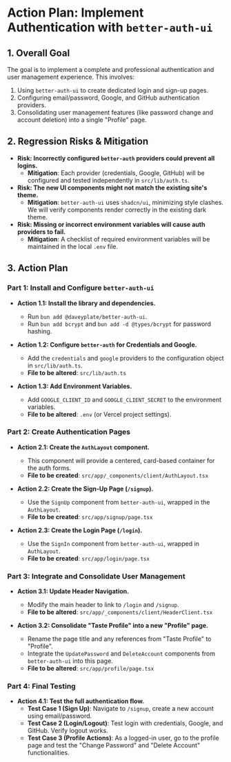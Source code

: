 # Action Plan: Implement Authentication with `better-auth-ui`

## 1. Overall Goal

The goal is to implement a complete and professional authentication and user management experience. This involves:
1.  Using `better-auth-ui` to create dedicated login and sign-up pages.
2.  Configuring email/password, Google, and GitHub authentication providers.
3.  Consolidating user management features (like password change and account deletion) into a single "Profile" page.

## 2. Regression Risks & Mitigation

-   **Risk: Incorrectly configured `better-auth` providers could prevent all logins.**
    -   **Mitigation**: Each provider (credentials, Google, GitHub) will be configured and tested independently in `src/lib/auth.ts`.
-   **Risk: The new UI components might not match the existing site's theme.**
    -   **Mitigation**: `better-auth-ui` uses `shadcn/ui`, minimizing style clashes. We will verify components render correctly in the existing dark theme.
-   **Risk: Missing or incorrect environment variables will cause auth providers to fail.**
    -   **Mitigation**: A checklist of required environment variables will be maintained in the local `.env` file.

## 3. Action Plan

### Part 1: Install and Configure `better-auth-ui`

-   **Action 1.1: Install the library and dependencies.**
    -   Run `bun add @daveyplate/better-auth-ui`.
    -   Run `bun add bcrypt` and `bun add -d @types/bcrypt` for password hashing.

-   **Action 1.2: Configure `better-auth` for Credentials and Google.**
    -   Add the `credentials` and `google` providers to the configuration object in `src/lib/auth.ts`.
    -   **File to be altered**: `src/lib/auth.ts`

-   **Action 1.3: Add Environment Variables.**
    -   Add `GOOGLE_CLIENT_ID` and `GOOGLE_CLIENT_SECRET` to the environment variables.
    -   **File to be altered**: `.env` (or Vercel project settings).

### Part 2: Create Authentication Pages

-   **Action 2.1: Create the `AuthLayout` component.**
    -   This component will provide a centered, card-based container for the auth forms.
    -   **File to be created**: `src/app/_components/client/AuthLayout.tsx`

-   **Action 2.2: Create the Sign-Up Page (`/signup`).**
    -   Use the `SignUp` component from `better-auth-ui`, wrapped in the `AuthLayout`.
    -   **File to be created**: `src/app/signup/page.tsx`

-   **Action 2.3: Create the Login Page (`/login`).**
    -   Use the `SignIn` component from `better-auth-ui`, wrapped in `AuthLayout`.
    -   **File to be created**: `src/app/login/page.tsx`

### Part 3: Integrate and Consolidate User Management

-   **Action 3.1: Update Header Navigation.**
    -   Modify the main header to link to `/login` and `/signup`.
    -   **File to be altered**: `src/app/_components/client/HeaderClient.tsx`

-   **Action 3.2: Consolidate "Taste Profile" into a new "Profile" page.**
    -   Rename the page title and any references from "Taste Profile" to "Profile".
    -   Integrate the `UpdatePassword` and `DeleteAccount` components from `better-auth-ui` into this page.
    -   **File to be altered**: `src/app/profile/page.tsx`

### Part 4: Final Testing

-   **Action 4.1: Test the full authentication flow.**
    -   **Test Case 1 (Sign Up)**: Navigate to `/signup`, create a new account using email/password.
    -   **Test Case 2 (Login/Logout)**: Test login with credentials, Google, and GitHub. Verify logout works.
    -   **Test Case 3 (Profile Actions)**: As a logged-in user, go to the profile page and test the "Change Password" and "Delete Account" functionalities. 